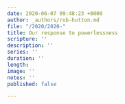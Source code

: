 ```yaml
---
date: 2020-06-07 09:48:23 +0000
author: _authors/rob-hutton.md
file: "/2020/2020-"
title: Our response to powerlessness
scripture: ''
description: ''
series: ''
duration: ''
length: 
image: ''
notes: ''
published: false

---
```

